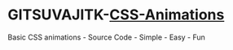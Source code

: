 # GITSUVAJITK-[CSS-Animations](https://gitsuvajitk-css-animaitons.netlify.app/)
Basic CSS animations - Source Code - Simple - Easy - Fun


